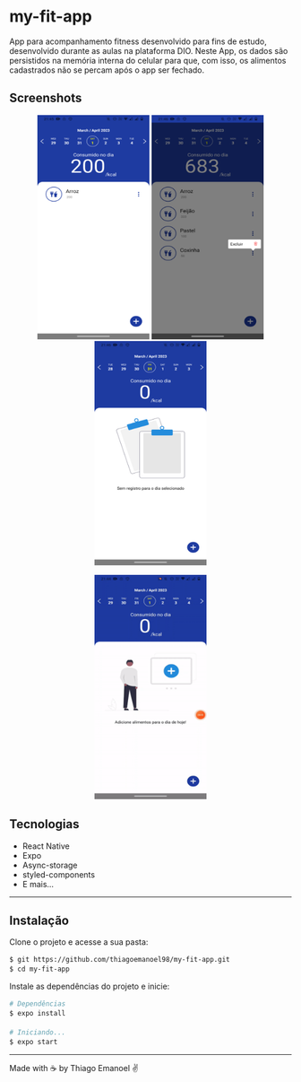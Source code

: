 # my-fit-app


App para acompanhamento fitness desenvolvido para fins de estudo, desenvolvido durante as aulas na plataforma DIO. Neste App, os dados são persistidos na memória interna do celular para que, com isso, os alimentos cadastrados não se percam após o app ser fechado.

## Screenshots

<p align="center">
    <img width = "200" height= "400" src = "src/assets/toReadme/print1.png">
    <img width = "200" height= "400" src = "src/assets/toReadme/print2.png">
    <img width = "200" height= "400" src = "src/assets/toReadme/print3.png">
</p>

<p align="center">
    <img width = "200" height= "400" src = "src/assets/toReadme/video-to-gif.gif">
    
</p>

## Tecnologias
- React Native
- Expo
- Async-storage
- styled-components
- E mais...

___

## Instalação

Clone o projeto e acesse a sua pasta: 

```sh
$ git https://github.com/thiagoemanoel98/my-fit-app.git
$ cd my-fit-app
```

Instale as dependências do projeto e inicie:

```sh
# Dependências
$ expo install

# Iniciando...
$ expo start 
```

___

Made with :coffee: by Thiago Emanoel :v:
